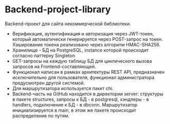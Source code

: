 # Backend-project-library

Backend-проект для сайта некоммерческой библиотеки.

- Верификация, аутентификация и авторизация через JWT-токен, который автоматически генерируется через POST-запрос на токен. Хэширование токена реализовано через алгоритм HMAC-SHA256.
- Хранилище - БД на PostgreSQL, instance которой происходит согласно паттерну Singleton
- GET-запросы на каждую таблицу БД для циклического вызова запросов на Frontend-составляющей.
- Функционал написан в рамках архитектуры REST API, предназначен исключительно для пользователя, функционал администратора предусмотрен другой системой.
- Для маршрутизатора используется пакет chi.
- Backend-часть на GitHub находится в директории server: структуры в пакете structures, запросы к БД - в postgresql, хэндлеры - в handlers, подключение к БД - в dbconn. Маршрутизатор инициализируется в main, в этом же пакете происходит распределение по путям.

